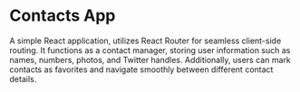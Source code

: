 # Contacts App

A simple React application, utilizes React Router for seamless client-side routing. It functions as a contact manager, storing user information such as names, numbers, photos, and Twitter handles. Additionally, users can mark contacts as favorites and navigate smoothly between different contact details.

